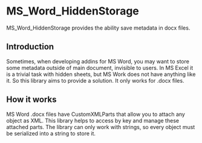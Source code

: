 # MS_Word_HiddenStorage
MS_Word_HiddenStorage provides the ability save metadata in docx files.

## Introduction
Sometimes, when developing addins for MS Word, you may want to store some metadata outside of main document, invisible to users.
In MS Excel it is a trivial task with hidden sheets, but MS Work does not have anything like it. So this library aims to provide a solution.
It only works for .docx files.

## How it works
MS Word .docx files have CustomXMLParts that allow you to attach any object as XML. This library helps to access by key and manage these attached parts.
The library can only work with strings, so every object must be serialized into a string to store it.

